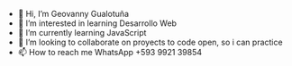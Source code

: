 - 👋 Hi, I’m Geovanny Gualotuña
- 👀 I’m interested in learning Desarrollo Web
- 🌱 I’m currently learning JavaScript
- 💞️ I’m looking to collaborate on proyects to code open, so i can practice
- 📫 How to reach me WhatsApp +593 9921 39854 

<!---
AlejandroGual/AlejandroGual is a ✨ special ✨ repository because its `README.md` (this file) appears on your GitHub profile.
You can click the Preview link to take a look at your changes.
--->
